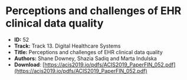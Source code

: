 # Perceptions and challenges of EHR clinical data quality

- **ID:** 52
- **Track:** Track 13. Digital Healthcare Systems
- **Title:** Perceptions and challenges of EHR clinical data quality
- **Authors:** Shane Downey, Shazia Sadiq and Marta Indulska
- **Download**: [https://acis2019.io/pdfs/ACIS2019_PaperFIN_052.pdf](https://acis2019.io/pdfs/ACIS2019_PaperFIN_052.pdf)